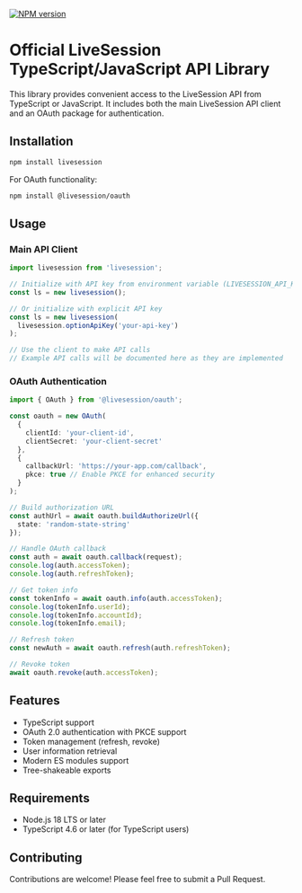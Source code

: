 [![NPM version](https://img.shields.io/npm/v/livesession.svg)](https://npmjs.org/package/livesession)

# Official LiveSession TypeScript/JavaScript API Library

This library provides convenient access to the LiveSession API from TypeScript or JavaScript. It includes both the main LiveSession API client and an OAuth package for authentication.

## Installation

```sh
npm install livesession
```

For OAuth functionality:

```sh
npm install @livesession/oauth
```

## Usage

### Main API Client

```typescript
import livesession from 'livesession';

// Initialize with API key from environment variable (LIVESESSION_API_KEY)
const ls = new livesession();

// Or initialize with explicit API key
const ls = new livesession(
  livesession.optionApiKey('your-api-key')
);

// Use the client to make API calls
// Example API calls will be documented here as they are implemented
```

### OAuth Authentication

```typescript
import { OAuth } from '@livesession/oauth';

const oauth = new OAuth(
  {
    clientId: 'your-client-id',
    clientSecret: 'your-client-secret'
  },
  {
    callbackUrl: 'https://your-app.com/callback',
    pkce: true // Enable PKCE for enhanced security
  }
);

// Build authorization URL
const authUrl = await oauth.buildAuthorizeUrl({
  state: 'random-state-string'
});

// Handle OAuth callback
const auth = await oauth.callback(request);
console.log(auth.accessToken);
console.log(auth.refreshToken);

// Get token info
const tokenInfo = await oauth.info(auth.accessToken);
console.log(tokenInfo.userId);
console.log(tokenInfo.accountId);
console.log(tokenInfo.email);

// Refresh token
const newAuth = await oauth.refresh(auth.refreshToken);

// Revoke token
await oauth.revoke(auth.accessToken);
```

## Features

- TypeScript support
- OAuth 2.0 authentication with PKCE support
- Token management (refresh, revoke)
- User information retrieval
- Modern ES modules support
- Tree-shakeable exports

## Requirements

- Node.js 18 LTS or later
- TypeScript 4.6 or later (for TypeScript users)

## Contributing

Contributions are welcome! Please feel free to submit a Pull Request.

